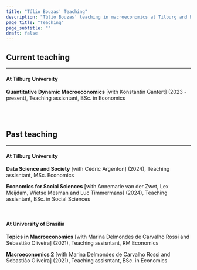 ```yaml
---
title: "Túlio Bouzas' Teaching"
description: "Túlio Bouzas' teaching in macroeconomics at Tilburg and beyond."
page_title: "Teaching"
page_subtitle: ""
draft: false
---
```


<!-- TEACHING CONTENTS -->

<!-- Styling -->
<link rel="stylesheet" href="/style/markdown.css">

<!-- Actual text -->

## Current teaching

<hr text-align="center" class="solid" width="100%">

#### At Tilburg University

**Quantitative Dynamic Macroeconomics** [with Konstantin Gantert] (2023 - present), Teaching assisntant, BSc. in Economics

</br></br>

## Past teaching

<hr text-align="center" class="solid" width="100%">

#### At Tilburg University
**Data Science and Society** [with Cédric Argenton] (2024), Teaching assisntant, MSc. Economics

**Economics for Social Sciences** [with Annemarie van der Zwet, Lex Meijdam, Wietse Mesman and Luc Timmermans] (2024), Teaching assisntant, BSc. in Social Sciences

<br>

#### At University of Brasilia

**Topics in Macroeconomics** [with Marina Delmondes de Carvalho Rossi and Sebastião Oliveira] (2021), Teaching assisntant, RM Economics

**Macroeconomics 2** [with Marina Delmondes de Carvalho Rossi and Sebastião Oliveira] (2021), Teaching assisntant, BSc. in Economics

